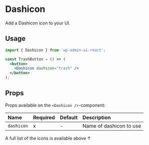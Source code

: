 # Dashicon

Add a Dashicon icon to your UI.

## Usage

```jsx
import { Dashicon } from 'wp-admin-ui-react';

const TrashButton = () => (
  <button>
    <Dashicon dashicon="trash" />
  </button>
);
```

## Props

Props available on the `<Dashicon />`-component:

| Name       | Required | Default | Description             |
| :--------- | :------- | :------ | :---------------------- |
| `dashicon` | x        | -       | Name of dashicon to use |

A full list of the icons is available above ↑

